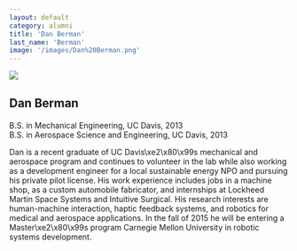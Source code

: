 ```yaml
---
layout: default
category: alumni
title: 'Dan Berman'
last_name: 'Berman'
image: '/images/Dan%20Berman.png'
---
```


<img src="{{ page.image }}">

<h2 class="team-title">Dan Berman</h2>
<h4 class="team-position"></h4>
<p>B.S. in Mechanical Engineering, UC Davis, 2013<br/>
B.S. in Aerospace Science and Engineering, UC Davis, 2013</p>
<p>Dan is a recent graduate of UC Davis\xe2\x80\x99s mechanical and aerospace program and continues to volunteer in the lab while also working as a development engineer for a local sustainable energy NPO and pursuing his private pilot license. His work experience includes jobs in a machine shop, as a custom automobile fabricator, and internships at Lockheed Martin Space Systems and Intuitive Surgical. His research interests are human-machine interaction, haptic feedback systems, and robotics for medical and aerospace applications.  In the fall of 2015 he will be entering a Master\xe2\x80\x99s program Carnegie Mellon University in robotic systems development. </p>
<ul class="team-member-other-info"></ul>